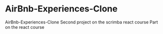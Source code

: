 # AirBnb-Experiences-Clone
AirBnb-Experiences-Clone Second project on the scrimba react course
Part on the react course
